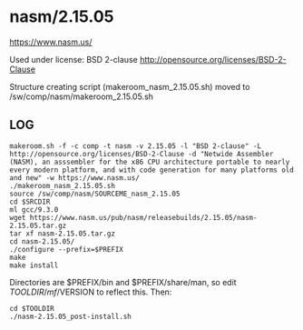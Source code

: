 nasm/2.15.05
========================

<https://www.nasm.us/>

Used under license:
BSD 2-clause
<http://opensource.org/licenses/BSD-2-Clause>

Structure creating script (makeroom_nasm_2.15.05.sh) moved to /sw/comp/nasm/makeroom_2.15.05.sh

LOG
---

    makeroom.sh -f -c comp -t nasm -v 2.15.05 -l "BSD 2-clause" -L http://opensource.org/licenses/BSD-2-Clause -d "Netwide Assembler (NASM), an asssembler for the x86 CPU architecture portable to nearly every modern platform, and with code generation for many platforms old and new" -w https://www.nasm.us/
    ./makeroom_nasm_2.15.05.sh 
    source /sw/comp/nasm/SOURCEME_nasm_2.15.05
    cd $SRCDIR
    ml gcc/9.3.0
    wget https://www.nasm.us/pub/nasm/releasebuilds/2.15.05/nasm-2.15.05.tar.gz
    tar xf nasm-2.15.05.tar.gz 
    cd nasm-2.15.05/
    ./configure --prefix=$PREFIX
    make
    make install

Directories are $PREFIX/bin and $PREFIX/share/man, so edit $TOOLDIR/mf/$VERSION to reflect this.  Then:

    cd $TOOLDIR
    ./nasm-2.15.05_post-install.sh


